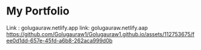 # My Portfolio
Link : golugauraw.netlify.app
link: golugauraw.netlify.aap
https://github.com/Golugauraw1/Golugauraw1.github.io/assets/112753675/fee0d1dd-657e-45fd-a6b8-262aca999d0b
